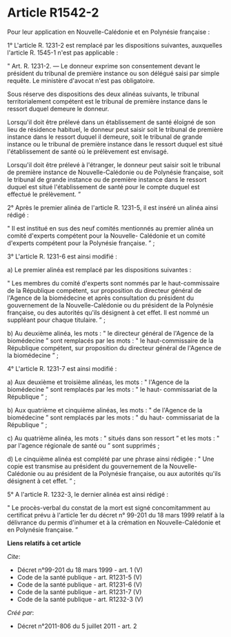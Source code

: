 # Article R1542-2

Pour leur application en Nouvelle-Calédonie et en Polynésie française : 

1° L'article R. 1231-2 est remplacé par les dispositions suivantes, auxquelles l'article R. 1545-1 n'est pas applicable : 

" Art. R. 1231-2. ― Le donneur exprime son consentement devant le président du tribunal de première instance ou son délégué
saisi par simple requête. Le ministère d'avocat n'est pas obligatoire. 

Sous réserve des dispositions des deux alinéas suivants, le tribunal territorialement compétent est le tribunal de première
instance dans le ressort duquel demeure le donneur. 

Lorsqu'il doit être prélevé dans un établissement de santé éloigné de son lieu de résidence habituel, le donneur peut saisir
soit le tribunal de première instance dans le ressort duquel il demeure, soit le tribunal de grande instance ou le tribunal
de première instance dans le ressort duquel est situé l'établissement de santé où le prélèvement est envisagé. 

Lorsqu'il doit être prélevé à l'étranger, le donneur peut saisir soit le tribunal de première instance de Nouvelle-Calédonie
ou de Polynésie française, soit le tribunal de grande instance ou de première instance dans le ressort duquel est situé
l'établissement de santé pour le compte duquel est effectué le prélèvement. ” 

2° Après le premier alinéa de l'article R. 1231-5, il est inséré un alinéa ainsi rédigé : 

" Il est institué en sus des neuf comités mentionnés au premier alinéa un comité d'experts compétent pour la Nouvelle-
Calédonie et un comité d'experts compétent pour la Polynésie française. ” ; 

3° L'article R. 1231-6 est ainsi modifié : 

a) Le premier alinéa est remplacé par les dispositions suivantes : 

" Les membres du comité d'experts sont nommés par le haut-commissaire de la République compétent, sur proposition du
directeur général de l'Agence de la biomédecine et après consultation du président du gouvernement de la Nouvelle-Calédonie
ou du président de la Polynésie française, ou des autorités qu'ils désignent à cet effet. Il est nommé un suppléant pour
chaque titulaire. ” ; 

b) Au deuxième alinéa, les mots : " le directeur général de l'Agence de la biomédecine ” sont remplacés par les mots : " le
haut-commissaire de la République compétent, sur proposition du directeur général de l'Agence de la biomédecine ” ; 

4° L'article R. 1231-7 est ainsi modifié : 

a) Aux deuxième et troisième alinéas, les mots : " l'Agence de la biomédecine ” sont remplacés par les mots : " le haut-
commissariat de la République ” ; 

b) Aux quatrième et cinquième alinéas, les mots : " de l'Agence de la biomédecine ” sont remplacés par les mots : " du haut-
commissariat de la République ” ; 

c) Au quatrième alinéa, les mots : " situés dans son ressort ” et les mots : " par l'agence régionale de santé ou ” sont
supprimés ; 

d) Le cinquième alinéa est complété par une phrase ainsi rédigée : " Une copie est transmise au président du gouvernement de
la Nouvelle-Calédonie ou au président de la Polynésie française, ou aux autorités qu'ils désignent à cet effet. ” ; 

5° A l'article R. 1232-3, le dernier alinéa est ainsi rédigé : 

" Le procès-verbal du constat de la mort est signé concomitamment au certificat prévu à l'article 1er du décret n° 99-201 du
18 mars 1999 relatif à la délivrance du permis d'inhumer et à la crémation en Nouvelle-Calédonie et en Polynésie française. ”

**Liens relatifs à cet article**

_Cite_:

  - Décret n°99-201 du 18 mars 1999 - art. 1 (V)
  - Code de la santé publique - art. R1231-5 (V)
  - Code de la santé publique - art. R1231-6 (V)
  - Code de la santé publique - art. R1231-7 (V)
  - Code de la santé publique - art. R1232-3 (V)

_Créé par_:

  - Décret n°2011-806 du 5 juillet 2011 - art. 2
